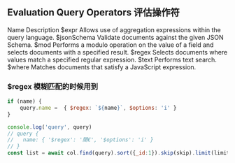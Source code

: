 ## Evaluation Query Operators 评估操作符
Name	Description
$expr	Allows use of aggregation expressions within the query language.
$jsonSchema	Validate documents against the given JSON Schema.
$mod	Performs a modulo operation on the value of a field and selects documents with a specified result.
$regex	Selects documents where values match a specified regular expression.
$text	Performs text search.
$where	Matches documents that satisfy a JavaScript expression.

### $regex 模糊匹配的时候用到
```js
if (name) {
    query.name =  { $regex: `${name}`, $options: 'i' }
}

console.log('query', query)
// query {
//   name: { '$regex': '閿€', '$options': 'i' }
// }
const list = await col.find(query).sort({_id:1}).skip(skip).limit(limit).toArray();
```
